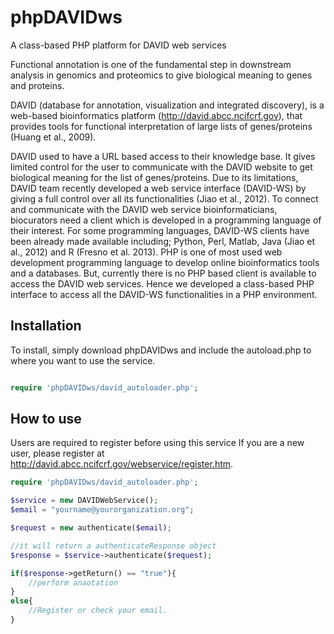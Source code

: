 # phpDAVIDws
A class-based PHP platform for DAVID web services

Functional annotation is one of the fundamental step in downstream analysis in genomics and proteomics to give biological meaning to genes and proteins. 

DAVID (database for annotation, visualization and integrated discovery), is a web-based bioinformatics platform (http://david.abcc.ncifcrf.gov), that provides tools for functional interpretation of large lists of genes/proteins (Huang et al., 2009).

DAVID used to have a URL based access to their knowledge base. It gives limited control for the user to communicate with the DAVID website to get biological meaning for the list of genes/proteins. Due to its limitations, DAVID team recently developed a web service interface (DAVID-WS) by giving a full control over all its functionalities (Jiao et al., 2012). To connect and communicate with the DAVID web service bioinformaticians, biocurators need a client which is developed in a programming language of their interest. For some programming languages, DAVID-WS clients have been already made available including; Python, Perl, Matlab, Java (Jiao et al., 2012) and R (Fresno et al. 2013). PHP is one of most used web development programming language to develop online bioinformatics tools and a databases. But, currently there is no PHP based client is available to access the DAVID web services. Hence we developed a class-based PHP interface to access all the DAVID-WS functionalities in a PHP environment.


## Installation
To install, simply download phpDAVIDws and include the autoload.php to where you want to use the service. 

```php

require 'phpDAVIDws/david_autoloader.php';

```
## How to use
Users are required to register before using this service If you are a new user, please register at http://david.abcc.ncifcrf.gov/webservice/register.htm. 
     
```php
require 'phpDAVIDws/david_autoloader.php';

$service = new DAVIDWebService();
$email = "yourname@yourorganization.org";

$request = new authenticate($email);

//it will return a authenticateResponse object
$response = $service->authenticate($request);

if($response->getReturn() == "true"){
	//perform anaotation
}
else{
	//Register or check your email.
}

```